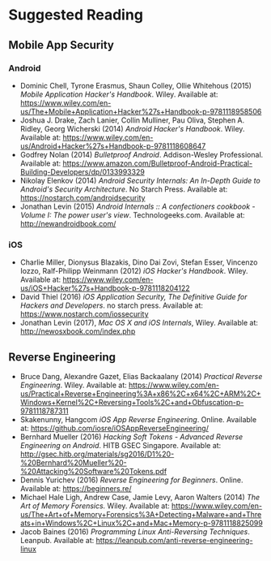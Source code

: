 # Suggested Reading

## Mobile App Security

### Android

- Dominic Chell, Tyrone Erasmus, Shaun Colley, Ollie Whitehous (2015) *Mobile Application Hacker's Handbook*. Wiley. Available at: <https://www.wiley.com/en-us/The+Mobile+Application+Hacker%27s+Handbook-p-9781118958506>
- Joshua J. Drake, Zach Lanier, Collin Mulliner, Pau Oliva, Stephen A. Ridley, Georg Wicherski (2014) *Android Hacker's Handbook*. Wiley. Available at: <https://www.wiley.com/en-us/Android+Hacker%27s+Handbook-p-9781118608647>
- Godfrey Nolan (2014) *Bulletproof Android*. Addison-Wesley Professional. Available at: <https://www.amazon.com/Bulletproof-Android-Practical-Building-Developers/dp/0133993329>
- Nikolay Elenkov (2014) *Android Security Internals: An In-Depth Guide to Android's Security Architecture*. No Starch Press. Available at: <https://nostarch.com/androidsecurity>
- Jonathan Levin (2015) *Android Internals :: A confectioners cookbook - Volume I: The power user's view*. Technologeeks.com. Available at: <http://newandroidbook.com/>

### iOS

- Charlie Miller, Dionysus Blazakis, Dino Dai Zovi, Stefan Esser, Vincenzo Iozzo, Ralf-Philipp Weinmann (2012) *iOS Hacker's Handbook*. Wiley. Available at: <https://www.wiley.com/en-us/iOS+Hacker%27s+Handbook-p-9781118204122>
- David Thiel (2016) *iOS Application Security, The Definitive Guide for Hackers and Developers*. no starch press. Available at: <https://www.nostarch.com/iossecurity>
- Jonathan Levin (2017), *Mac OS X and iOS Internals*, Wiley. Available at: <http://newosxbook.com/index.php>

## Reverse Engineering

- Bruce Dang, Alexandre Gazet, Elias Backaalany (2014) *Practical Reverse Engineering*. Wiley. Available at: <https://www.wiley.com/en-us/Practical+Reverse+Engineering%3A+x86%2C+x64%2C+ARM%2C+Windows+Kernel%2C+Reversing+Tools%2C+and+Obfuscation-p-9781118787311>
- Skakenunny, Hangcom *iOS App Reverse Engineering*. Online. Available at: <https://github.com/iosre/iOSAppReverseEngineering/>
- Bernhard Mueller (2016) *Hacking Soft Tokens - Advanced Reverse Engineering on Android*. HITB GSEC Singapore. Available at: <http://gsec.hitb.org/materials/sg2016/D1%20-%20Bernhard%20Mueller%20-%20Attacking%20Software%20Tokens.pdf>
- Dennis Yurichev (2016) *Reverse Engineering for Beginners*. Online. Available at: <https://beginners.re/>
- Michael Hale Ligh, Andrew Case, Jamie Levy, Aaron Walters (2014) *The Art of Memory Forensics.* Wiley. Available at: <https://www.wiley.com/en-us/The+Art+of+Memory+Forensics%3A+Detecting+Malware+and+Threats+in+Windows%2C+Linux%2C+and+Mac+Memory-p-9781118825099>
- Jacob Baines (2016) *Programming Linux Anti-Reversing Techniques*. Leanpub. Available at: <https://leanpub.com/anti-reverse-engineering-linux>
